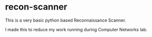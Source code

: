 # recon-scanner
This is a very basic  python based Reconnaissance Scanner.

I made this to reduce my work running during Computer Networks lab.
